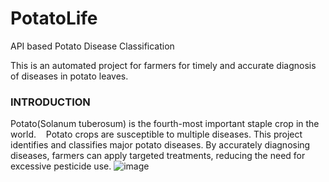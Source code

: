 # PotatoLife
API based Potato Disease Classification 

This is an automated project for farmers for timely and accurate diagnosis of diseases in potato leaves.

### INTRODUCTION
Potato(Solanum tuberosum) is the fourth-most important staple crop in the world.   
Potato crops are susceptible to multiple diseases.
This project identifies and classifies major potato diseases.
By accurately diagnosing diseases, farmers can apply targeted treatments, reducing the need for excessive pesticide use.
![image](https://github.com/KD-Blitz/PotatoLife/assets/118080140/5d430d9c-0894-4a1a-8a79-7bba9cc3a6b3)


